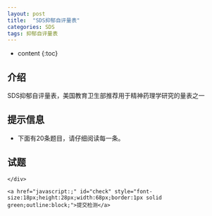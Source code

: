 ```yaml
---
layout: post
title:  "SDS抑郁自评量表"
categories: SDS
tags: 抑郁自评量表
---
```


* content
{:toc}
<script src="{{ "/js/data/sds_question.js " | prepend: site.baseurl }}" charset="utf-8"></script> 

## 介绍
SDS抑郁自评量表，美国教育卫生部推荐用于精神药理学研究的量表之一

## 提示信息
* 下面有20条题目，请仔细阅读每一条。




## 试题
<div id="messages" style="display:none">
	<p>你的得分: 
		<span id="score"></span>
	</p>
	
	<div>
		<p>建议</p>
		
		<p id="suggest"></p>
	</div>
	
	<div id="description">
		<p>说明</p>
		<ul>
    		<li>主要统计指标为总分。</li>
    		<li>把20道题的得分相加为粗分(前10道题A、B、C、D代表的得分依次为1、2、3、4分，后10道题A、B、C、D代表的得分依次为4、3、2、1分)，粗分乘以1．25，四舍五入取整数，即得到标准分。</li>
    		<li>抑郁评定的分界值为50分。</li>
    		<li>低于50分 没有抑郁的烦恼。</li>
    		<li>超过50分 需要引起注意，分数越高，抑郁倾向越明显。</li>
    		<li>超过60分 应该及时拜访心理医生，进行治疗。</li>	
    	</ul>
	</div>
</div>


<div>
	<div id="questions">
	
	</div>
	
	<a href="javascript:;" id="check" style="font-size:18px;height:28px;width:68px;border:1px solid green;outline:block;">提交检测</a>
</div>

<script type="text/template" id="question_template">
	<% _.each(data, function(item, key){ %>
		<% let questionNum = key + 1 %>
		
		<div class="question">
			<%- questionNum %>. <%- item.question %> <br/>
			&nbsp;&nbsp;&nbsp;&nbsp;
			
			<label>
				A: <input type="radio" value="<%- questionNum > 10 ? 4 : 1 %>" name="question_<%- questionNum %>">
				过去一周内，出现该情况不超过一天<br/>
			</label>
			
			&nbsp;&nbsp;&nbsp;&nbsp;
			
			<label>
				B: <input type="radio" value="<%- questionNum > 10 ? 3 : 2 %>" name="question_<%- questionNum %>">
				过去一周内，有1-2天有过这类情况<br/>
			</label>
			
			&nbsp;&nbsp;&nbsp;&nbsp;
			
			<label>
				C: <input type="radio" value="<%- questionNum > 10 ? 2 : 3 %>" name="question_<%- questionNum %>">
				过去一周内，3-4天有过这类情况<br/>
			</label>
			
			&nbsp;&nbsp;&nbsp;&nbsp;
			
			<label>
				D: <input type="radio" value="<%- questionNum > 10 ? 1 : 4 %>" name="question_<%- questionNum %>">
				过去一周内，有5-7天有过这类情况<br/>
			</label>
			</div><br/>
	<% }) %>
</script>

<script src="{{ "/js/sds_question.js " | prepend: site.baseurl }}" charset="utf-8"></script>


